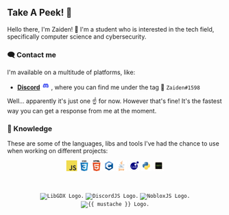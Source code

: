 ## Take A Peek! 👀

Hello there, I'm Zaiden! 👋 I'm a student who is interested in the tech field, specifically computer science and cybersecurity.

### 🗨️ Contact me

I'm available on a multitude of platforms, like:

- [**Discord**](https://discord.com/) <span><img height="18" alt="Discord Logo." src="https://raw.githubusercontent.com/github/explore/2a3ce46f963399611d8e2054bb0ce9a4b539296a/topics/discord/discord.png"></spam> , where you can find me under the tag 🔗 `Zaiden#1598`

Well... apparently it's just one ☝️ for now. However that's fine! It's the fastest way you can get a response from me at the moment.

### 🧠 Knowledge

These are some of the languages, libs and tools I've had the chance to use when working on different projects:

<p align="center">
  <code><img height="25" alt="JavaScript Logo." src="https://raw.githubusercontent.com/github/explore/80688e429a7d4ef2fca1e82350fe8e3517d3494d/topics/javascript/javascript.png"></code>
  <code><img height="25" alt="CSS Logo." src="https://raw.githubusercontent.com/github/explore/80688e429a7d4ef2fca1e82350fe8e3517d3494d/topics/css/css.png"></code>
  <code><img height="25" alt="HTML Logo." src="https://raw.githubusercontent.com/github/explore/80688e429a7d4ef2fca1e82350fe8e3517d3494d/topics/html/html.png"></code>
  <code><img height="25" alt="C Logo." src="https://raw.githubusercontent.com/github/explore/f3e22f0dca2be955676bc70d6214b95b13354ee8/topics/c/c.png"></code>
  <code><img height="25" alt="Java Logo." src="https://raw.githubusercontent.com/github/explore/5b3600551e122a3277c2c5368af2ad5725ffa9a1/topics/java/java.png"></code>
  <code><img height="25" alt="Lua Logo." src="https://raw.githubusercontent.com/github/explore/80688e429a7d4ef2fca1e82350fe8e3517d3494d/topics/lua/lua.png"></code>
  <code><img height="25" alt="Python Logo." src="https://raw.githubusercontent.com/github/explore/80688e429a7d4ef2fca1e82350fe8e3517d3494d/topics/python/python.png"></code>
  <code><img height="25" alt="Assembly Logo." src="https://raw.githubusercontent.com/github/explore/e495457f5ff28c343f9e422f8e3cf80fd3e80890/topics/assembly/assembly.png"></code>
</p>
</br>
<p align="center">
  <code><img height="25" alt="LibGDX Logo." src="https://avatars.githubusercontent.com/u/509841"></code>
  <code><img height="25" alt="DiscordJS Logo." src="https://avatars.githubusercontent.com/u/26492485"></code>
  <code><img height="25" alt="NobloxJS Logo." src="https://avatars.githubusercontent.com/u/81932091"></code>
  <code><img height="15" width="25" alt="{{ mustache }} Logo." src="https://www.tsmean.com/assets/img/the-ultimate-mustache-tutorial/mustache-logo.png"></code>
</p>


<!--
**Synceratus/Synceratus** is a ✨ _special_ ✨ repository because its `README.md` (this file) appears on your GitHub profile.

Here are some ideas to get you started:

- 🔭 I’m currently working on ...
- 🌱 I’m currently learning ...
- 👯 I’m looking to collaborate on ...
- 🤔 I’m looking for help with ...
- 💬 Ask me about ...
- 📫 How to reach me: ...
- 😄 Pronouns: ...
- ⚡ Fun fact: ...
-->
